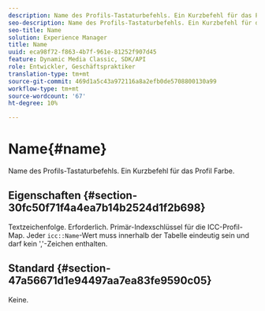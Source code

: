 ```yaml
---
description: Name des Profils-Tastaturbefehls. Ein Kurzbefehl für das Profil Farbe.
seo-description: Name des Profils-Tastaturbefehls. Ein Kurzbefehl für das Profil Farbe.
seo-title: Name
solution: Experience Manager
title: Name
uuid: eca98f72-f863-4b7f-961e-81252f907d45
feature: Dynamic Media Classic, SDK/API
role: Entwickler, Geschäftspraktiker
translation-type: tm+mt
source-git-commit: 469d1a5c43a972116a8a2efb0de5708800130a99
workflow-type: tm+mt
source-wordcount: '67'
ht-degree: 10%

---
```



# Name{#name}

Name des Profils-Tastaturbefehls. Ein Kurzbefehl für das Profil Farbe.

## Eigenschaften {#section-30fc50f71f4a4ea7b14b2524d1f2b698}

Textzeichenfolge. Erforderlich. Primär-Indexschlüssel für die ICC-Profil-Map. Jeder `icc::Name`-Wert muss innerhalb der Tabelle eindeutig sein und darf kein &#39;,&#39;-Zeichen enthalten.

## Standard {#section-47a56671d1e94497aa7ea83fe9590c05}

Keine.
